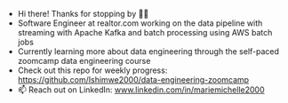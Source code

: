 - Hi there! Thanks for stopping by 👋🏾
- Software Engineer at realtor.com working on the data pipeline with streaming with Apache Kafka and batch processing using AWS batch jobs
- Currently learning more about data engineering through the self-paced zoomcamp data engineering course
- Check out this repo for weekly progress: https://github.com/Ishimwe2000/data-engineering-zoomcamp
- 📫 Reach out on LinkedIn: www.linkedin.com/in/mariemichelle2000
 

<!---
Ishimwe2000/Ishimwe2000 is a ✨ special ✨ repository because its `README.md` (this file) appears on your GitHub profile.
You can click the Preview link to take a look at your changes.
--->
